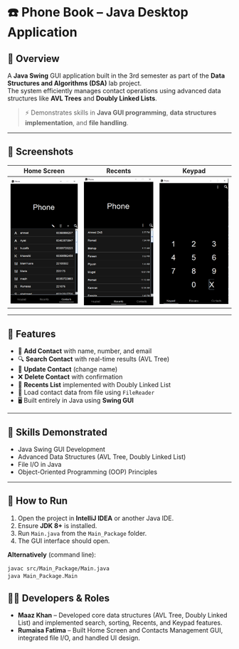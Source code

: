 # ☎️ Phone Book – Java Desktop Application

## 📌 Overview
A **Java Swing** GUI application built in the 3rd semester as part of the **Data Structures and Algorithms (DSA)** lab project.  
The system efficiently manages contact operations using advanced data structures like **AVL Trees** and **Doubly Linked Lists**.

> ⚡ Demonstrates skills in **Java GUI programming**, **data structures implementation**, and **file handling**.

---

## 📸 Screenshots
| Home Screen                   | Recents                          | Keypad                            |
|--------------------------------|-----------------------------------|------------------------------------|
| ![home](screenshots/home.png)  | ![recents](screenshots/recents.png) | ![keypad](screenshots/keypad.png) |

---

## 🔧 Features
- 📇 **Add Contact** with name, number, and email
- 🔍 **Search Contact** with real-time results (AVL Tree)
- 📝 **Update Contact** (change name)
- ❌ **Delete Contact** with confirmation
- 🔁 **Recents List** implemented with Doubly Linked List
- 📁 Load contact data from file using `FileReader`
- 🖥️ Built entirely in Java using **Swing GUI**

---

## 🎯 Skills Demonstrated
- Java Swing GUI Development
- Advanced Data Structures (AVL Tree, Doubly Linked List)
- File I/O in Java
- Object-Oriented Programming (OOP) Principles

---

## 🚀 How to Run
1. Open the project in **IntelliJ IDEA** or another Java IDE.
2. Ensure **JDK 8+** is installed.
3. Run `Main.java` from the `Main_Package` folder.
4. The GUI interface should open.

**Alternatively** (command line):
```bash
javac src/Main_Package/Main.java
java Main_Package.Main

```

## 👨‍💻 Developers & Roles

- **Maaz Khan** – Developed core data structures (AVL Tree, Doubly Linked List) and implemented search, sorting, Recents, and Keypad features.
- **Rumaisa Fatima** – Built Home Screen and Contacts Management GUI, integrated file I/O, and handled UI design.
